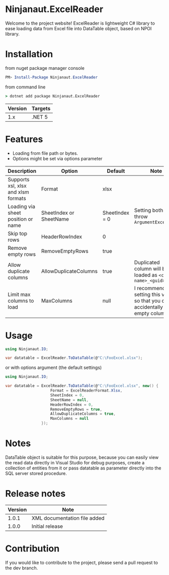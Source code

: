 # Ninjanaut.ExcelReader

Welcome to the project website! ExcelReader is lightweight C# library to ease 
loading data from Excel file into DataTable object, based on NPOI library.

# Installation

from nuget package manager console
```powershell
PM> Install-Package Ninjanaut.ExcelReader
```
from command line
```cmd
> dotnet add package Ninjanaut.ExcelReader
```

| Version | Targets |
|- |- |
| 1.x | .NET 5 |

# Features

* Loading from file path or bytes.
* Options might be set via options parameter

| Description  | Option   | Default  | Note |
| -                                     | -                         | -                 | - |
| Supports xsl, xlsx and xlsm formats   | Format                    | xlsx              |
| Loading via sheet position or name    | SheetIndex  or SheetName  | SheetIndex = 0    | Setting both will throw `ArgumentException`
| Skip top rows                         | HeaderRowIndex            | 0                 |
| Remove empty rows                     | RemoveEmptyRows           | true              |
| Allow duplicate columns               | AllowDuplicateColumns     | true              | Duplicated column will be loaded as `<column name>_<guid>`
| Limit max columns to load             | MaxColumns                | null              | I recommend setting this value so that you don't accidentally load empty columns.


# Usage

```csharp
using Ninjanaut.IO;

var datatable = ExcelReader.ToDataTable(@"C:\FooExcel.xlsx");
```

or with options argument (the default settings)

```csharp
using Ninjanaut.IO;

var datatable = ExcelReader.ToDataTable(@"C:\FooExcel.xlsx", new() {
                    Format = ExcelReaderFormat.Xlsx,
                    SheetIndex = 0,
                    SheetName = null,
                    HeaderRowIndex = 0,
                    RemoveEmptyRows = true,
                    AllowDuplicateColumns = true,
                    MaxColumns = null
                });
```

# Notes

DataTable object is suitable for this purpose, because you can easily view the read data directly in Visual Studio for debug purposes, create a collection of entities from it or pass datatable as parameter directly into the SQL server stored procedure.

# Release notes

| Version | Note |
|- |- |
| 1.0.1 | XML documentation file added |
| 1.0.0 | Initial release |

# Contribution

If you would like to contribute to the project, please send a pull request to the dev branch.
